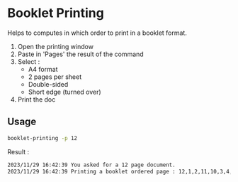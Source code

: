 # Booklet Printing

Helps to computes in which order to print in a booklet format.

1. Open the printing window
2. Paste in 'Pages' the result of the command
3. Select :
   * A4 format
   * 2 pages per sheet
   * Double-sided
   * Short edge (turned over)
4. Print the doc

## Usage

```sh
booklet-printing -p 12
```

Result :
```sh
2023/11/29 16:42:39 You asked for a 12 page document.
2023/11/29 16:42:39 Printing a booklet ordered page : 12,1,2,11,10,3,4,9,8,5,6,7
```
